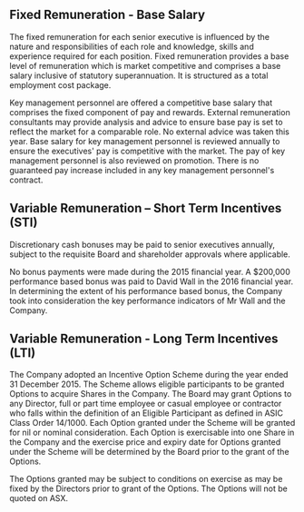 ## Fixed Remuneration - Base Salary

The fixed remuneration for each senior executive is influenced by the nature and responsibilities of each role and knowledge, skills and experience required for each position. Fixed remuneration provides a base level of remuneration which is market competitive and comprises a base salary inclusive of statutory superannuation. It is structured as a total employment cost package.

Key management personnel are offered a competitive base salary that comprises the fixed component of pay and rewards. External remuneration consultants may provide analysis and advice to ensure base pay is set to reflect the market for a comparable role. No external advice was taken this year. Base salary for key management personnel is reviewed annually to ensure the executives' pay is competitive with the market. The pay of key management personnel is also reviewed on promotion. There is no guaranteed pay increase included in any key management personnel's contract.

## Variable Remuneration – Short Term Incentives (STI)

Discretionary cash bonuses may be paid to senior executives annually, subject to the requisite Board and shareholder approvals where applicable.

No bonus payments were made during the 2015 financial year. A \$200,000 performance based bonus was paid to David Wall in the 2016 financial year. In determining the extent of his performance based bonus, the Company took into consideration the key performance indicators of Mr Wall and the Company.

## Variable Remuneration - Long Term Incentives (LTI)

The Company adopted an Incentive Option Scheme during the year ended 31 December 2015. The Scheme allows eligible participants to be granted Options to acquire Shares in the Company. The Board may grant Options to any Director, full or part time employee or casual employee or contractor who falls within the definition of an Eligible Participant as defined in ASIC Class Order 14/1000. Each Option granted under the Scheme will be granted for nil or nominal consideration. Each Option is exercisable into one Share in the Company and the exercise price and expiry date for Options granted under the Scheme will be determined by the Board prior to the grant of the Options.

The Options granted may be subject to conditions on exercise as may be fixed by the Directors prior to grant of the Options. The Options will not be quoted on ASX.